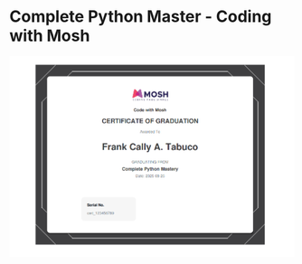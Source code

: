 # Complete Python Master - Coding with Mosh

![alt text](https://github.com/Phrungck/Complete-Python-Master---Coding-with-Mosh/blob/main/Python%20Programming.png)
